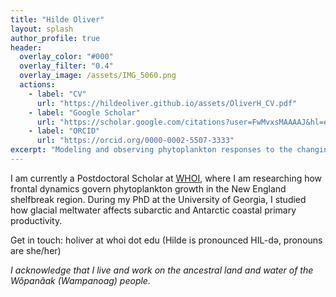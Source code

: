 ```yaml
---
title: "Hilde Oliver"
layout: splash
author_profile: true
header:
  overlay_color: "#000"
  overlay_filter: "0.4"
  overlay_image: /assets/IMG_5060.png
  actions:
    - label: "CV"
      url: "https://hildeoliver.github.io/assets/OliverH_CV.pdf"
    - label: "Google Scholar"
      url: "https://scholar.google.com/citations?user=FwMvxsMAAAAJ&hl=en&oi=ao"
    - label: "ORCID"
      url: "https://orcid.org/0000-0002-5507-3333"
excerpt: "Modeling and observing phytoplankton responses to the changing environment"
---
```


I am currently a Postdoctoral Scholar at [WHOI](https://www.whoi.edu/profile/holiver/), where I am researching how frontal dynamics govern phytoplankton growth in the New England shelfbreak region. During my PhD at the University of Georgia, I studied how glacial meltwater affects subarctic and Antarctic coastal primary productivity.

Get in touch: holiver at whoi dot edu (Hilde is pronounced HIL-də, pronouns are she/her)

*I acknowledge that I live and work on the ancestral land and water of the Wôpanâak (Wampanoag) people.*
